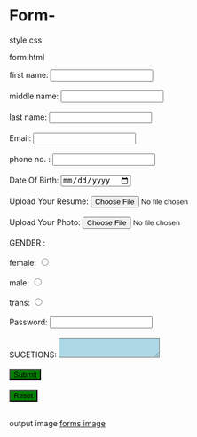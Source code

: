 # Form-

style.css

form.html

<!-- saved from url=(0031)file:///D:/SAILI/html/form.html -->
<html><head><meta http-equiv="Content-Type" content="text/html; charset=windows-1252">
<link rel="stylesheet" href="./form_files/style.css">
<style>

</style>
<script src="./form_files/styl.js.download"></script>
<title>FORM</title></head>

<body><form>
first name: <input type="name" name="firstname" id="firstname"><br><br>
middle name: <input type="name" name="middlename" id="middlename"><br><br>
last name: <input type="name" name="lastname" id="lastname"><br><br>
Email: <input type="gmail" name="email" id="email"><br><br>
phone no. : <input type="tel" name="mobileno" id="mobileno"><br><br>
Date Of Birth: <input type="date" name="date" id="date"><br><br>
Upload Your Resume: <input type="file" name="photo" id="photo"><br><br>
Upload Your Photo: <input type="file" name="photo" id="photo"><br><br>
GENDER :<br><br>
female: <input type="radio" name="female" id="female"><br><br>
male: <input type="radio" name="male" id="male"><br><br>
trans: <input type="radio" name="tans" id="trans"><br><br>
Password: <input type="password" name="password" id="password"><br><br>
SUGETIONS:
<textarea name="suggetions" style="background-color:lightblue"></textarea><br><br>
<input type="submit" name="submit" value:"submit"="" style="background-color:green"><br><br>
<input type="reset" name="reset" value:"reset"="" style="background-color:green"><br><br>
</form></body></html>

output image
[forms image](https://user-images.githubusercontent.com/111215095/184526209-e79d7894-51d2-4518-bbc3-4262eb7c98d2.jpg)
